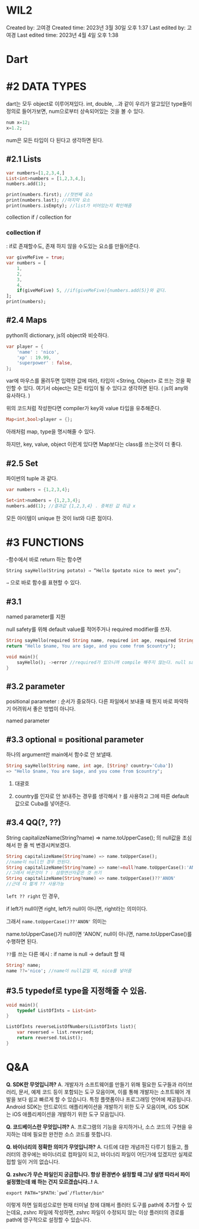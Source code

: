 # WIL2

Created by: 고여경
Created time: 2023년 3월 30일 오후 1:37
Last edited by: 고여경
Last edited time: 2023년 4월 4일 오후 1:38

# Dart

# #2 DATA TYPES

dart는 모두 object로 이루어져있다. int, double, ..과 같이 우리가 알고있던 type들이 정의로 들어가보면, num으로부터 상속되어있는 것을 볼 수 있다.

```dart
num x=12;
x=1.2;
```

num은 모든 타입이 다 된다고 생각하면 된다.

## #2.1 Lists

```dart
var numbers=[1,2,3,4,]
List<int>numbers = [1,2,3,4,];
numbers.add(1);

print(numbers.first); //첫번째 요소
print(numbers.last); //마지막 요소
print(numbers.isEmpty); //list가 비어있는지 확인해줌
```

collection if / collection for

### collection if

: if로 존재할수도, 존재 하지 않을 수도있는 요소를 만들어준다.

```dart
var giveMeFive = true;
var numbers = [
	1,
	2,
	3,
	4,
	if(giveMeFive) 5, //if(giveMeFive){numbers.add(5)}와 같다.
];
print(numbers);

```

## #2.4 Maps

python의 dictionary, js의 object와 비슷하다.

```dart
var player = {
	'name' : 'nico',
	'xp' : 19.99,
	'superpower' : false,
};
```

var에 마우스를 올려두면 입력한 값에 따라, 타입이 <String, Object> 로 뜨는 것을 확인할 수 있다. 여기서 object는 모든 타입이 될 수 있다고 생각하면 된다. ( js의 any와 유사하다. )

위의 코드처럼 작성한다면 compiler가 key와 value 타입을 유추해준다.

```dart
Map<int,bool>player = {};
```

아래처럼 map, type을 명시해줄 수 있다.

하지만, key, value, object 이런게 있다면 Map보다는 class를 쓰는것이 더 좋다.

## #2.5 Set

파이썬의 tuple 과 같다.

```dart
var numbers = {1,2,3,4};
```

```dart
Set<int>numbers = {1,2,3,4};
numbers.add(1); //결과값 {1,2,3,4} . 중복된 값 취급 x
```

모든 아이템이 unique 한 것이 list와 다른 점이다.

# #3 FUNCTIONS

-함수에서 바로 return 하는 함수면

`String sayHello(String potato) ⇒ “Hello $potato nice to meet you”;`

`⇒` 으로 바로 함수를 표현할 수 있다.

## #3.1

named parameter를 지원

null safety를 위해 default value를 적어주거나 required modifier를 쓰자.

```dart
String sayHello(required String name, required int age, required String country,){
return "Hello $name, You are $age, and you come from $country");

void main(){
	sayHello(); ->error //required가 있으니까 compile 해주지 않는다. null safety
}
```

## #3.2 parameter

positional parameter : 순서가 중요하다. 다른 파일에서 보내줄 때 뭔지 바로 파악하기 어려워서 좋은 방법이 아니다.

named parameter

## #3.3 optional = positional parameter

하나의 argument만 main에서 함수로 안 보낼때.

```dart
String sayHello(String name, int age, [String? country='Cuba'])
=> "Hello $name, You are $age, and you come from $country";
```

1. 대괄호

2. country를 인자로 안 보내주는 경우를 생각해서 `?` 를 사용하고 그에 따른 default값으로 Cuba를 넣어준다.

## #3.4 QQ(?, ??)

String capitalizeName(String?name) => name.toUpperCase(); 의 null값을 조심해서 한 줄 씩 변경시켜보겠다.

```dart
String capitalizeName(String?name) => name.toUpperCase();
//name이 null인 경우 안된다.
String capitalizeName(String?name) => name!=null?name.toUpperCase():'ANON'
//그래서 바꾼것이 ? : 삼항연산자같은 것 쓰기
String capitalizeName(String?name) => name.toUpperCase()??'ANON'
//근데 더 짧게 ?? 사용가능
```

`left ?? right` 인 경우,

if left가 null이면 right, left가 null이 아니면, right라는 의미이다.

그래서 `name.toUpperCase()??'ANON'` 의미는

name.toUpperCase()가 null이면 ‘ANON’, null이 아니면, name.toUpperCase()를 수행하면 된다.

`??`를 쓰는 다른 예시 : if name is null -> default 할 때

```dart
String? name;
name ??='nico'; //name이 null값일 때, nico를 넣어줌
```

## #3.5 typedef로 type을 지정해줄 수 있음.

```dart
void main(){
	typedef ListOfInts = List<int>
}

ListOfInts reverseListOfNumbers(ListOfInts list){
	var reversed = list.reversed;
	return reversed.toList();
}

```

# Q&A

**Q. SDK란 무엇입니까?**
A. 개발자가 소프트웨어를 만들기 위해 필요한 도구들과 라이브러리, 문서, 예제 코드 등이 포함되는 도구 모음이며, 이를 통해 개발자는 소프트웨어 개발을 보다 쉽고 빠르게 할 수 있습니다. 특정 플랫폼이나 프로그래밍 언어에 제공됩니다. Android SDK는 안드로이드 애플리케이션을 개발하기 위한 도구 모음이며, iOS SDK는 iOS 애플리케이션을 개발하기 위한 도구 모음입니다.

**Q. 코드베이스란 무엇입니까?**
A. 프로그램의 기능을 유지하거나, 소스 코드의 구현을 유지하는 데에 필요한 완전한 소스 코드를 뜻합니다.

**Q. 바이너리의 정확한 의미가 무엇입니까?**
A. 다트에 대한 개념까진 다루기 힘들고, 플러터의 경우에는 바이너리로 컴파일이 되고, 바이너리 파일이 어딘가에 있겠지만 실제로 접할 일이 거의 없습니다.

**Q. zshrc가 무슨 파일인지 궁금합니다. 항상 환경변수 설정할 때 그냥 설명 따라서 파이 설정했는데 왜 하는 건지 모르겠습니다..!**
A.

```
export PATH="$PATH:`pwd`/flutter/bin"
```

이렇게 하면 일회성으로만 현재 터미널 창에 대해서 플러터 도구를 path에 추가할 수 있는데요,
zshrc 파일에 작성하면, zshrc 파일이 수정되지 않는 이상 플러터의 경로를 path에 영구적으로 설정할 수 있습니다.
